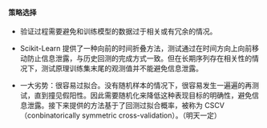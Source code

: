 #### 策略选择

- 验证过程需要避免和训练模型的数据过于相关或有冗余的情况。

- Scikit-Learn 提供了一种向前的时间折叠方法，测试通过在时间方向上向前移动防止信息泄露，与历史回测的完成方式一致。但在长期序列存在相关性的情况下，测试原理训练集末尾的观测值并不能避免信息泄露。

- 一大劣势：很容易过拟合。没有随机样本的情况下，很容易发生一遍遍的再测试，直到撞见假阳性。因此需要随机化来降低这种表现目标的明确性，避免信息泄露。接下来提供的方法基于了回测过拟合概率，被称为 CSCV （conbinatorically symmetric cross-validation）。（明天一定）